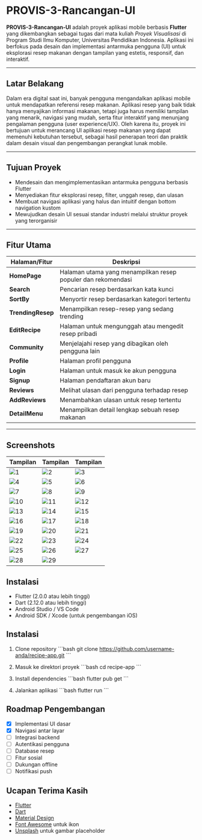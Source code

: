 # PROVIS-3-Rancangan-UI

**PROVIS-3-Rancangan-UI** adalah proyek aplikasi mobile berbasis **Flutter** yang dikembangkan sebagai tugas dari mata kuliah *Proyek Visualisasi* di Program Studi Ilmu Komputer, Universitas Pendidikan Indonesia. Aplikasi ini berfokus pada desain dan implementasi antarmuka pengguna (UI) untuk eksplorasi resep makanan dengan tampilan yang estetis, responsif, dan interaktif.

---

## Latar Belakang

Dalam era digital saat ini, banyak pengguna mengandalkan aplikasi mobile untuk mendapatkan referensi resep makanan. Aplikasi resep yang baik tidak hanya menyajikan informasi makanan, tetapi juga harus memiliki tampilan yang menarik, navigasi yang mudah, serta fitur interaktif yang menunjang pengalaman pengguna (user experience/UX). Oleh karena itu, proyek ini bertujuan untuk merancang UI aplikasi resep makanan yang dapat memenuhi kebutuhan tersebut, sebagai hasil penerapan teori dan praktik dalam desain visual dan pengembangan perangkat lunak mobile.

---

## Tujuan Proyek

- Mendesain dan mengimplementasikan antarmuka pengguna berbasis Flutter
- Menyediakan fitur eksplorasi resep, filter, unggah resep, dan ulasan
- Membuat navigasi aplikasi yang halus dan intuitif dengan bottom navigation kustom
- Mewujudkan desain UI sesuai standar industri melalui struktur proyek yang terorganisir

---

## Fitur Utama

| Halaman/Fitur              | Deskripsi                                                                 |
|----------------------------|---------------------------------------------------------------------------|
|  **HomePage**            | Halaman utama yang menampilkan resep populer dan rekomendasi              |
|  **Search**              | Pencarian resep berdasarkan kata kunci                                    |
|  **SortBy**              | Menyortir resep berdasarkan kategori tertentu                              |
|  **TrendingResep**       | Menampilkan resep-resep yang sedang trending                               |
|  **EditRecipe**          | Halaman untuk mengunggah atau mengedit resep pribadi                       |
|  **Community**           | Menjelajahi resep yang dibagikan oleh pengguna lain                        |
|  **Profile**             | Halaman profil pengguna                                                   |
|  **Login**               | Halaman untuk masuk ke akun pengguna                                       |
|  **Signup**              | Halaman pendaftaran akun baru                                              |
|  **Reviews**             | Melihat ulasan dari pengguna terhadap resep                                |
|  **AddReviews**          | Menambahkan ulasan untuk resep tertentu                                    |
|  **DetailMenu**          | Menampilkan detail lengkap sebuah resep makanan                            |

---

## Screenshots

| Tampilan                                                                               | Tampilan                                                                               | Tampilan                                                                               |
| -------------------------------------------------------------------------------------- | -------------------------------------------------------------------------------------- | -------------------------------------------------------------------------------------- |
| ![1](https://github.com/user-attachments/assets/62ba3400-e6cb-4dc6-ba7a-b1315412bfaf)  | ![2](https://github.com/user-attachments/assets/b3fc9a7a-a337-4a4d-95a2-5d63704fd90d)  | ![3](https://github.com/user-attachments/assets/9f8e4885-4755-410b-9743-a56899c1526c)  |
| ![4](https://github.com/user-attachments/assets/e6c19a87-8db0-4e5e-b55c-aa23eb9660eb)  | ![5](https://github.com/user-attachments/assets/29a6e293-5eec-47a4-ac57-d4811bb00f12)  | ![6](https://github.com/user-attachments/assets/c9040fd5-c59e-4edd-b8a7-83367d939060)  |
| ![7](https://github.com/user-attachments/assets/6a457061-bc54-4047-8f95-fe22193311cd)  | ![8](https://github.com/user-attachments/assets/5247b376-5cf9-4964-83e7-cdac4dad4538)  | ![9](https://github.com/user-attachments/assets/6ee3f0a2-a1a8-4827-bf75-9bdc80dccf4e)  |
| ![10](https://github.com/user-attachments/assets/bbcb1d63-eefd-46cb-8b01-01287331d637) | ![11](https://github.com/user-attachments/assets/ff0139e5-758a-4a50-8dfd-3e9bcd0acb47) | ![12](https://github.com/user-attachments/assets/c07a9de4-fb3d-4096-b462-0b685756c1ce) |
| ![13](https://github.com/user-attachments/assets/986db031-8e39-4eaa-94ca-7cb13f03cb68) | ![14](https://github.com/user-attachments/assets/e50cc73e-b770-4974-9ab1-e935a8697e7c) | ![15](https://github.com/user-attachments/assets/f45b78f2-b65b-46eb-86e2-05c7af00c75a) |
| ![16](https://github.com/user-attachments/assets/3385d284-5697-490f-a633-1195e40a3298) | ![17](https://github.com/user-attachments/assets/d6c18a85-b8bc-4cfc-ad7e-0d9290aead64) | ![18](https://github.com/user-attachments/assets/f7b51331-0537-43ca-b0fa-25b6ceff2d45) |
| ![19](https://github.com/user-attachments/assets/5c3d2120-6133-46e8-8fec-a6c74950d492) | ![20](https://github.com/user-attachments/assets/91a8f64d-1ffc-4f82-b15f-459ce86d0857) | ![21](https://github.com/user-attachments/assets/7f9a3f0f-4872-4d93-aa3e-4837270686cf) |
| ![22](https://github.com/user-attachments/assets/0e59685a-92f5-49af-b851-ce94708bc56c) | ![23](https://github.com/user-attachments/assets/ca7be5b5-bffd-46d2-b453-21a9171f0b84) | ![24](https://github.com/user-attachments/assets/03f21ec8-991d-4f3a-86fe-c848cccb2eb3) |
| ![25](https://github.com/user-attachments/assets/f5ae1f84-b3e0-4412-9f96-dfcc8980e0ab) | ![26](https://github.com/user-attachments/assets/ba532db7-1b24-4336-ac6a-6ff4586438aa) | ![27](https://github.com/user-attachments/assets/d0a81530-50b3-4120-9fb9-d23113216685) |
| ![28](https://github.com/user-attachments/assets/e7644eeb-0fa9-477f-86b5-a0c0655b1cd9) | ![29](https://github.com/user-attachments/assets/59b29c7f-3709-4b3f-8477-f3d76fa32e24) |                                                                                        |




## Instalasi

- Flutter (2.0.0 atau lebih tinggi)
- Dart (2.12.0 atau lebih tinggi)
- Android Studio / VS Code
- Android SDK / Xcode (untuk pengembangan iOS)

## Instalasi

1. Clone repository
   \`\`\`bash
   git clone https://github.com/username-anda/recipe-app.git
   \`\`\`

2. Masuk ke direktori proyek
   \`\`\`bash
   cd recipe-app
   \`\`\`

3. Install dependencies
   \`\`\`bash
   flutter pub get
   \`\`\`

4. Jalankan aplikasi
   \`\`\`bash
   flutter run
   \`\`\`

## Roadmap Pengembangan

- [x] Implementasi UI dasar
- [x] Navigasi antar layar
- [ ] Integrasi backend
- [ ] Autentikasi pengguna
- [ ] Database resep
- [ ] Fitur sosial
- [ ] Dukungan offline
- [ ] Notifikasi push

## Ucapan Terima Kasih

- [Flutter](https://flutter.dev/)
- [Dart](https://dart.dev/)
- [Material Design](https://material.io/)
- [Font Awesome](https://fontawesome.com/) untuk ikon
- [Unsplash](https://unsplash.com/) untuk gambar placeholder
